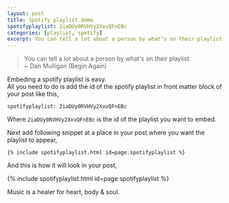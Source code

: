 ```yaml
---
layout: post
title: Spotify playlist demo
spotifyplaylist: 2iaDUy0RVHVy2XxvQFnEBc
categories: [playlist, spotify]
excerpt: You can tell a lot about a person by what’s on their playlist.
---
```


> You can tell a lot about a person by what's on their playlist.  
~ Dan Mulligan (Begin Again)  

Embeding a spotify playlist is easy.  
All you need to do is add the id of the spotify playlist in front matter block of your post like this,  
```
spotifyplaylist: 2iaDUy0RVHVy2XxvQFnEBc
```  
Where `2iaDUy0RVHVy2XxvQFnEBc` is the id of the playlist you want to embed.  

Next add following snippet at a place in your post where you want the playlist to appear,  
```
{% include spotifyplaylist.html id=page.spotifyplaylist %}
```  

And this is how it will look in your post,  

{% include spotifyplaylist.html id=page.spotifyplaylist %}  

Music is a healer for heart, body & soul.  
